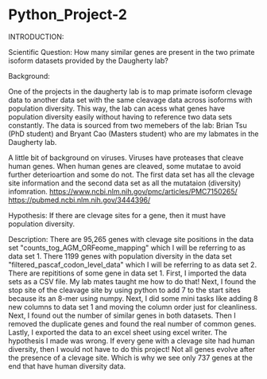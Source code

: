 # Python_Project-2

INTRODUCTION:

Scientific Question: How many similar genes are present in the two primate isoform datasets provided by the Daugherty lab?

Background:

One of the projects in the daugherty lab is to map primate isoform clevage data to another data set with the same cleavage data across isoforms with population diversity. This way, the lab can acess what genes have population diversity easily without having to reference two data sets constantly. The data is sourced from two memebers of the lab: Brian Tsu (PhD student) and Bryant Cao (Masters student) who are my labmates in the Daugherty lab.

A little bit of background on viruses. Viruses have proteases that cleave human genes. When human genes are cleaved, some mutatae to avoid further deterioartion and some do not. The first data set has all the clevage site information and the second data set as all the mutataion (diversity) infomration. https://www.ncbi.nlm.nih.gov/pmc/articles/PMC7150265/ https://pubmed.ncbi.nlm.nih.gov/3444396/

Hypothesis: If there are clevage sites for a gene, then it must have population diversity.

Description: There are 95,265 genes with clevage site positions in the data set "counts_tog_AGM_ORFeome_mapping" which I will be referring to as data set 1. There 1199 genes with population diversity in the data set "filtered_pascaf_codon_level_data" which I will be referring to as data set 2. There are repititions of some gene in data set 1. First, I imported the data sets as a CSV file. My lab mates taught me how to do that! Next, I found the stop site of the cleavage site by using python to add 7 to the start sites because its an 8-mer using numpy. Next, I did some mini tasks like adding 8 new columns to data set 1 and moving the column order just for cleanliness. Next, I found out the number of similar genes in both datasets. Then I removed the duplicate genes and found the real number of common genes. Lastly, I exported the data to an excel sheet using excel writer. The hypothesis I made was wrong. If every gene with a clevage site had human diversity, then I would not have to do this project! Not all genes evolve after the presence of a clevage site. Which is why we see only 737 genes at the end that have human diversity data.

